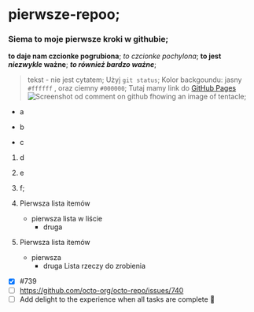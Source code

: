 # pierwsze-repoo;
### Siema to moje pierwsze kroki w githubie;
__to daje nam czcionke pogrubiona__;
_to czcionke pochylona_;
__to jest _niezwykle_ ważne__;
___to również bardzo ważne___;
>tekst - nie jest cytatem;
Użyj `git status`;
Kolor backgoundu: jasny `#ffffff` , oraz ciemny `#000000`;
Tutaj mamy link do [GitHub Pages](https://pages.github.com/)
![Screenshot od comment on github fhowing an image of tentacle](https://myoctocat.com/assets/images/base-octocat.svg);
- a
* b
+ c
1. d
2. e
3. f;


1. Pierwsza lista itemów
   - pierwsza lista w liście
     - druga
100. Pierwsza lista itemów
     - pierwsza
       - druga
Lista rzeczy do zrobienia
- [x] #739
- [ ] https://github.com/octo-org/octo-repo/issues/740
- [ ] Add delight to the experience when all tasks are complete :tada:
